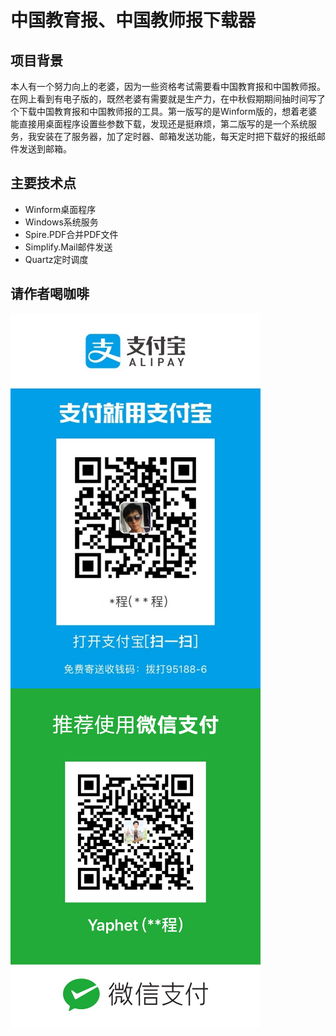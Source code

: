 # 中国教育报、中国教师报下载器
## 项目背景
本人有一个努力向上的老婆，因为一些资格考试需要看中国教育报和中国教师报。在网上看到有电子版的，既然老婆有需要就是生产力，在中秋假期期间抽时间写了个下载中国教育报和中国教师报的工具。第一版写的是Winform版的，想着老婆能直接用桌面程序设置些参数下载，发现还是挺麻烦，第二版写的是一个系统服务，我安装在了服务器，加了定时器、邮箱发送功能，每天定时把下载好的报纸邮件发送到邮箱。
## 主要技术点
* Winform桌面程序
* Windows系统服务
* Spire.PDF合并PDF文件
* Simplify.Mail邮件发送
* Quartz定时调度

## 请作者喝咖啡
<img src="https://github.com/LeisurelyYang/newspaper-download/blob/master/resources/zhifubao.jpg" width="400" align=center />
<img src="https://github.com/LeisurelyYang/newspaper-download/blob/master/resources/weixin.jpg" width="400" align=center />
